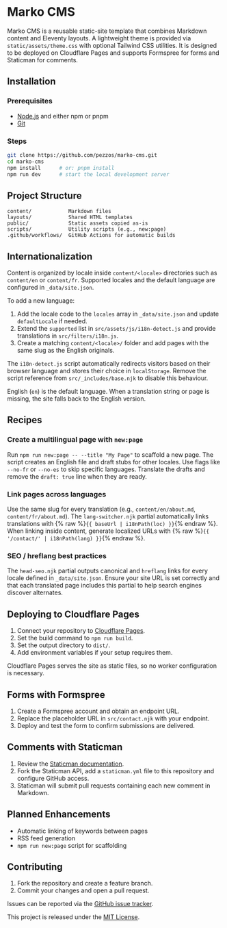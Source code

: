 # Marko CMS

Marko CMS is a reusable static-site template that combines Markdown content and Eleventy layouts. A lightweight theme is provided via `static/assets/theme.css` with optional Tailwind CSS utilities. It is designed to be deployed on Cloudflare Pages and supports Formspree for forms and Staticman for comments.

## Installation

### Prerequisites

* [Node.js](https://nodejs.org/) and either npm or pnpm
* [Git](https://git-scm.com/)

### Steps

```bash
git clone https://github.com/pezzos/marko-cms.git
cd marko-cms
npm install      # or: pnpm install
npm run dev      # start the local development server
```

## Project Structure

```text
content/            Markdown files
layouts/            Shared HTML templates
public/             Static assets copied as-is
scripts/            Utility scripts (e.g., new:page)
.github/workflows/  GitHub Actions for automatic builds
```

## Internationalization

Content is organized by locale inside `content/<locale>` directories such as `content/en` or `content/fr`. Supported locales
and the default language are configured in `_data/site.json`.

To add a new language:

1. Add the locale code to the `locales` array in `_data/site.json` and update `defaultLocale` if needed.
2. Extend the `supported` list in `src/assets/js/i18n-detect.js` and provide translations in `src/filters/i18n.js`.
3. Create a matching `content/<locale>/` folder and add pages with the same slug as the English originals.

The `i18n-detect.js` script automatically redirects visitors based on their browser language and stores their choice in
`localStorage`. Remove the script reference from `src/_includes/base.njk` to disable this behaviour.

English (`en`) is the default language. When a translation string or page is missing, the site falls back to the English
version.

## Recipes

### Create a multilingual page with `new:page`

Run `npm run new:page -- --title "My Page"` to scaffold a new page. The script creates an English file and draft stubs for
other locales. Use flags like `--no-fr` or `--no-es` to skip specific languages. Translate the drafts and remove the `draft:
true` line when they are ready.

### Link pages across languages

Use the same slug for every translation (e.g., `content/en/about.md`, `content/fr/about.md`). The `lang-switcher.njk` partial automatically links translations with {% raw %}`{{ baseUrl | i18nPath(loc) }}`{% endraw %}. When linking inside content, generate localized URLs with {% raw %}`{{ '/contact/' | i18nPath(lang) }}`{% endraw %}.

### SEO / hreflang best practices

The `head-seo.njk` partial outputs canonical and `hreflang` links for every locale defined in `_data/site.json`. Ensure your
site URL is set correctly and that each translated page includes this partial to help search engines discover alternates.

## Deploying to Cloudflare Pages

1. Connect your repository to [Cloudflare Pages](https://pages.cloudflare.com/).
2. Set the build command to `npm run build`.
3. Set the output directory to `dist/`.
4. Add environment variables if your setup requires them.

Cloudflare Pages serves the site as static files, so no worker configuration is necessary.

## Forms with Formspree

1. Create a Formspree account and obtain an endpoint URL.
2. Replace the placeholder URL in `src/contact.njk` with your endpoint.
3. Deploy and test the form to confirm submissions are delivered.

## Comments with Staticman

1. Review the [Staticman documentation](https://staticman.net/docs/).
2. Fork the Staticman API, add a `staticman.yml` file to this repository and configure GitHub access.
3. Staticman will submit pull requests containing each new comment in Markdown.

## Planned Enhancements

* Automatic linking of keywords between pages
* RSS feed generation
* `npm run new:page` script for scaffolding

## Contributing

1. Fork the repository and create a feature branch.
2. Commit your changes and open a pull request.

Issues can be reported via the [GitHub issue tracker](https://github.com/your-user/marko-cms/issues).

This project is released under the [MIT License](./LICENSE).

